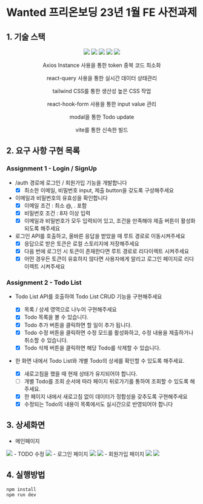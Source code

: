 # Wanted 프리온보딩 23년 1월 FE 사전과제
## 1. 기술 스택
<div align="center">
<img src="https://img.shields.io/badge/React-20232A?style=for-the-badge&logo=react&logoColor=61DAFB">
<img src="https://img.shields.io/badge/React_Query-FF4154?style=for-the-badge&logo=React_Query&logoColor=white">
<img src="https://img.shields.io/badge/Tailwind_CSS-38B2AC?style=for-the-badge&logo=tailwind-css&logoColor=white">
<img src="https://img.shields.io/badge/-react--hook--form-%23EC5990?style=for-the-badge">
<img src="https://img.shields.io/badge/Vite-B73BFE?style=for-the-badge&logo=vite&logoColor=FFD62E">
<p>Axios Instance 사용을 통한 token 중복 코드 최소화</p>
<p>react-query 사용을 통한 실시간 데이터 상태관리</p>
<p>tailwind CSS를 통한 생산성 높은 CSS 작업</p>
<p>react-hook-form 사용을 통한 input value 관리</p>
<p>modal을 통한 Todo update</p>
<p>vite를 통한 신속한 빌드</p>
</div>

## 2. 요구 사항 구현 목록
### Assignment 1 - Login / SignUp
- /auth 경로에 로그인 / 회원가입 기능을 개발합니다
  - [x] 최소한 이메일, 비밀번호 input, 제출 button을 갖도록 구성해주세요
- 이메일과 비밀번호의 유효성을 확인합니다
  - [x] 이메일 조건 : 최소 @, . 포함
  - [x] 비밀번호 조건 : 8자 이상 입력
  - [x] 이메일과 비밀번호가 모두 입력되어 있고, 조건을 만족해야 제출 버튼이 활성화 되도록 해주세요
- 로그인 API를 호출하고, 올바른 응답을 받았을 때 루트 경로로 이동시켜주세요
  - [x] 응답으로 받은 토큰은 로컬 스토리지에 저장해주세요
  - [x] 다음 번에 로그인 시 토큰이 존재한다면 루트 경로로 리다이렉트 시켜주세요
  - [x] 어떤 경우든 토큰이 유효하지 않다면 사용자에게 알리고 로그인 페이지로 리다이렉트 시켜주세요
 
### Assignment 2 - Todo List
- Todo List API를 호출하여 Todo List CRUD 기능을 구현해주세요

  - [x] 목록 / 상세 영역으로 나누어 구현해주세요
  - [x] Todo 목록을 볼 수 있습니다.
  - [x] Todo 추가 버튼을 클릭하면 할 일이 추가 됩니다.
  - [x] Todo 수정 버튼을 클릭하면 수정 모드를 활성화하고, 수정 내용을 제출하거나 취소할 수 있습니다.
  - [x]  Todo 삭제 버튼을 클릭하면 해당 Todo를 삭제할 수 있습니다.
- 한 화면 내에서 Todo List와 개별 Todo의 상세를 확인할 수 있도록 해주세요.

  - [x] 새로고침을 했을 때 현재 상태가 유지되어야 합니다.
  - [ ] 개별 Todo를 조회 순서에 따라 페이지 뒤로가기를 통하여 조회할 수 있도록 해주세요.
  - [x] 한 페이지 내에서 새로고침 없이 데이터가 정합성을 갖추도록 구현해주세요
  - [x] 수정되는 Todo의 내용이 목록에서도 실시간으로 반영되어야 합니다
  
## 3. 상세화면
- 메인페이지
<img src="https://user-images.githubusercontent.com/85221728/210736523-f0ef9a21-1871-4914-989c-916271f46dce.png">
- TODO 수정
<img src="https://user-images.githubusercontent.com/85221728/210738636-28334638-6daa-47ca-b109-32b9919a3000.png">
- 로그인 페이지
<img src="https://user-images.githubusercontent.com/85221728/210737626-fe3f73b6-e03d-4e53-9a3e-4c178e2106a5.png">
<img src="https://user-images.githubusercontent.com/85221728/210738493-fbe4d0e5-5f18-4e0e-a8b9-ac5e9793e6d6.png">
- 회원가입 페이지
<img src="https://user-images.githubusercontent.com/85221728/210738326-5440c429-2a8a-402e-9e51-5186e6d20ec4.png">
<img src="https://user-images.githubusercontent.com/85221728/210737832-04f58b7c-d603-4be3-84b6-286add21fa5f.png">

## 4. 실행방법
```
npm install
npm run dev
```
